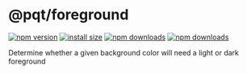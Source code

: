 # @pqt/foreground

[![npm version](https://img.shields.io/npm/v/@pqt/foreground.svg)](https://www.npmjs.org/package/@pqt/foreground)
[![install size](https://packagephobia.now.sh/badge?p=@pqt/foreground)](https://packagephobia.now.sh/result?p=@pqt/foreground)
[![npm downloads](https://img.shields.io/npm/dt/@pqt/foreground)](http://npm-stat.com/charts.html?package=@pqt/foreground)
[![npm downloads](https://img.shields.io/npm/dm/@pqt/foreground.svg)](http://npm-stat.com/charts.html?package=@pqt/foreground)

Determine whether a given background color will need a light or dark foreground
